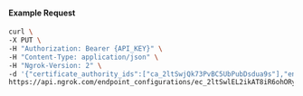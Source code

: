 <!-- Code generated for API Clients. DO NOT EDIT. -->

#### Example Request

```bash
curl \
-X PUT \
-H "Authorization: Bearer {API_KEY}" \
-H "Content-Type: application/json" \
-H "Ngrok-Version: 2" \
-d '{"certificate_authority_ids":["ca_2ltSwjQk73PvBC5UbPubDsdua9s"],"enabled":true}' \
https://api.ngrok.com/endpoint_configurations/ec_2ltSwlEL2ikAT8iR6ohORyNGOpz/mutual_tls
```
